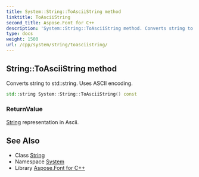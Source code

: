 ```yaml
---
title: System::String::ToAsciiString method
linktitle: ToAsciiString
second_title: Aspose.Font for C++
description: 'System::String::ToAsciiString method. Converts string to std::string. Uses ASCII encoding in C++.'
type: docs
weight: 1500
url: /cpp/system/string/toasciistring/
---
```

## String::ToAsciiString method


Converts string to std::string. Uses ASCII encoding.

```cpp
std::string System::String::ToAsciiString() const
```


### ReturnValue

[String](../) representation in Ascii.

## See Also

* Class [String](../)
* Namespace [System](../../)
* Library [Aspose.Font for C++](../../../)
